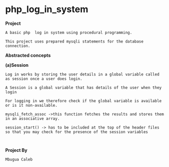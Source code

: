# php_log_in_system

**Project**

```
A basic php  log in system using procedural programming.

This project uses prepared mysqli statements for the database connection.

```

**Abstracted concepts**

**(a)Session**

```
Log in works by storing the user details in a global variable called as session once a user does login.

A Session is a global variable that has details of the user when they login

For logging in we therefore check if the global variable is available or is it non-available.

mysqli_fetch_assoc ->this function fetches the results and stores them in an associative array.

session_start() -> has to be included at the top of the header files so that you may check for the presence of the session variables 



```

**Project By**

```
Mbugua Caleb

```
